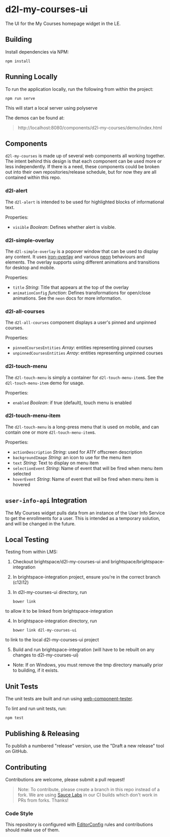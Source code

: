 # d2l-my-courses-ui

The UI for the My Courses homepage widget in the LE.

## Building

Install dependencies via NPM:

```shell
npm install
```

## Running Locally

To run the application locally, run the following from within the project:

```shell
npm run serve
```

This will start a local server using polyserve

The demos can be found at:
> http://localhost:8080/components/d2l-my-courses/demo/index.html

## Components

`d2l-my-courses` is made up of several web components all working together. The
intent behind this design is that each component can be used more or less
independently. If there is a need, these components could be broken out into
their own repositories/release schedule, but for now they are all contained
within this repo.

### d2l-alert

The `d2l-alert` is intended to be used for highlighted blocks of informational
text.

Properties:

- `visible` _Boolean_: Defines whether alert is visible.

### d2l-simple-overlay

The `d2l-simple-overlay` is a popover window that can be used to display any
content. It uses [iron-overlay](https://github.com/PolymerElements/iron-overlay-behavior)
and various [neon](https://elements.polymer-project.org/browse?package=neon-elements)
behaviours and elements. The overlay supports using different animations
and transitions for desktop and mobile.

Properties:

- `title` _String_: Title that appears at the top of the overlay
- `animationConfig` _function_: Defines transformations for open/close
animations. See the `neon` docs for more information.

### d2l-all-courses

The `d2l-all-courses` component displays a user's pinned and unpinned courses.

Properties:

- `pinnedCoursesEntities` _Array_: entities representing pinned courses
- `unpinnedCoursesEntities` _Array_: entities representing unpinned courses

### d2l-touch-menu

The `d2l-touch-menu` is simply a container for `d2l-touch-menu-item`s. See the
`d2l-touch-menu-item` demo for usage.

Properties:

- `enabled` _Boolean_: if true (default), touch menu is enabled

### d2l-touch-menu-item

The `d2l-touch-menu` is a long-press menu that is used on mobile, and can
contain one or more `d2l-touch-menu-item`s.

Properties:

- `actionDescription` _String_: used for A11Y offscreen description
- `backgroundImage` _String_: an icon to use for the menu item
- `text` _String_: Text to display on menu item
- `selectionEvent` _String_: Name of event that will be fired when menu item selected
- `hoverEvent` _String_: Name of event that will be fired when menu item is hovered

## `user-info-api` Integration

The My Courses widget pulls data from an instance of the User Info Service to
get the enrollments for a user. This is intended as a temporary solution, and
will be changed in the future.

## Local Testing

Testing from within LMS:

1. Checkout brightspace/d2l-my-courses-ui and brightspace/brightspace-integration

2. In brightspace-integration project, ensure you're in the correct branch (c12i12)

3. In d2l-my-courses-ui directory, run
	```shell
	bower link
	```
to allow it to be linked from brightspace-integration

4. In brightspace-integration directory, run
	```shell
	bower link d2l-my-courses-ui
	```
to link to the local d2l-my-courses-ui project

5. Build and run brightspace-integration (will have to be rebuilt on any changes to d2l-my-courses-ui)
 * Note: If on Windows, you must remove the tmp directory manually prior to building, if it exists.

## Unit Tests

The unit tests are built and run using [web-component-tester](https://github.com/Polymer/web-component-tester).

To lint and run unit tests, run:

```shell
npm test
```

## Publishing & Releasing

To publish a numbered "release" version, use the "Draft a new release" tool on GitHub.

## Contributing
Contributions are welcome, please submit a pull request!

> Note: To contribute, please create a branch in this repo instead of a fork.
We are using [Sauce Labs](https://saucelabs.com/) in our CI builds which don't
work in PRs from forks. Thanks!

### Code Style

This repository is configured with [EditorConfig](http://editorconfig.org) rules and
contributions should make use of them.
